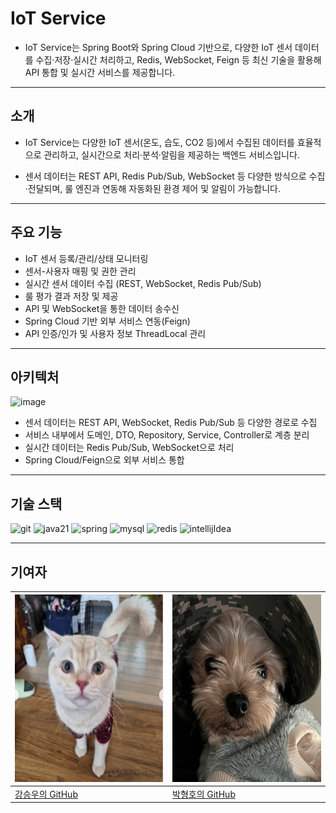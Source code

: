 # **IoT Service**

- IoT Service는 Spring Boot와 Spring Cloud 기반으로, 다양한 IoT 센서 데이터를 수집·저장·실시간 처리하고, Redis, WebSocket, Feign 등 최신 기술을 활용해 API 통합 및 실시간 서비스를 제공합니다.

---

## **소개**

- IoT Service는 다양한 IoT 센서(온도, 습도, CO2 등)에서 수집된 데이터를 효율적으로 관리하고, 실시간으로 처리·분석·알림을 제공하는 백엔드 서비스입니다.

- 센서 데이터는 REST API, Redis Pub/Sub, WebSocket 등 다양한 방식으로 수집·전달되며, 룰 엔진과 연동해 자동화된 환경 제어 및 알림이 가능합니다.

---

## **주요 기능**

- IoT 센서 등록/관리/상태 모니터링
- 센서-사용자 매핑 및 권한 관리
- 실시간 센서 데이터 수집 (REST, WebSocket, Redis Pub/Sub)
- 룰 평가 결과 저장 및 제공
- API 및 WebSocket을 통한 데이터 송수신
- Spring Cloud 기반 외부 서비스 연동(Feign)
- API 인증/인가 및 사용자 정보 ThreadLocal 관리

---

## **아키텍처**

![image](https://github.com/user-attachments/assets/35a10d14-d512-409f-a42b-e0ee4edd1cf1)


- 센서 데이터는 REST API, WebSocket, Redis Pub/Sub 등 다양한 경로로 수집
- 서비스 내부에서 도메인, DTO, Repository, Service, Controller로 계층 분리
- 실시간 데이터는 Redis Pub/Sub, WebSocket으로 처리
- Spring Cloud/Feign으로 외부 서비스 통합


---
## **기술 스택**

![git](https://img.shields.io/badge/GitHub-100000?style=for-the-badge&logo=github&logoColor=white)
![java21](https://img.shields.io/badge/Java-ED8B00?style=for-the-badge&logo=openjdk&logoColor=white)
![spring](https://img.shields.io/badge/Spring-6DB33F?style=for-the-badge&logo=spring&logoColor=white)
![mysql](https://img.shields.io/badge/MySQL-00000F?style=for-the-badge&logo=mysql&logoColor=white)
![redis](https://img.shields.io/badge/redis-%23DD0031.svg?&style=for-the-badge&logo=redis&logoColor=white)
![intellijIdea](https://img.shields.io/badge/IntelliJ_IDEA-000000.svg?style=for-the-badge&logo=intellij-idea&logoColor=white)

-------
## 기여자
| <img src="./src/main/resources/static/images/woo.png" width="300" height="300" alt="woo"/> | <img src="./src/main/resources/static/images/ho.png" width="300" height="300" alt="ho"/> |
|--------------------------------------------------------------------------------------------|------------------------------------------------------------------------------------------|
| [강승우의 GitHub](https://github.com/oculusK)                                                  | [박형호의 GitHub](https://github.com/phh624)                                                |
